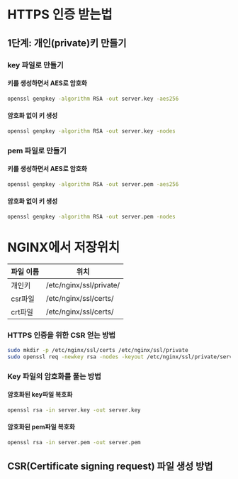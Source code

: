 # HTTPS 인증 받는법

## 1단계: 개인(private)키 만들기

### key 파일로 만들기
#### 키를 생성하면서 AES로 암호화
```bash
openssl genpkey -algorithm RSA -out server.key -aes256
```

#### 암호화 없이 키 생성
```bash
openssl genpkey -algorithm RSA -out server.key -nodes
```

### pem 파일로 만들기
#### 키를 생성하면서 AES로 암호화
```bash
openssl genpkey -algorithm RSA -out server.pem -aes256
```

#### 암호화 없이 키 생성
```bash
openssl genpkey -algorithm RSA -out server.pem -nodes
```

# NGINX에서 저장위치

|파일 이름|위치|
|---|---|
|개인키|/etc/nginx/ssl/private/|
|csr파일|/etc/nginx/ssl/certs/|
|crt파일|/etc/nginx/ssl/certs/|


### HTTPS 인증을 위한 CSR 얻는 방법
```bash
sudo mkdir -p /etc/nginx/ssl/certs /etc/nginx/ssl/private
sudo openssl req -newkey rsa -nodes -keyout /etc/nginx/ssl/private/server.key -out /etc/nginx/ssl/certs/server.csr
```

### Key 파일의 암호화를 풀는 방법
#### 암호화된 key파일 복호화
```bash
openssl rsa -in server.key -out server.key
```

#### 암호화된 pem파일 복호화
```bash
openssl rsa -in server.pem -out server.pem
```

## CSR(Certificate signing request) 파일 생성 방법
